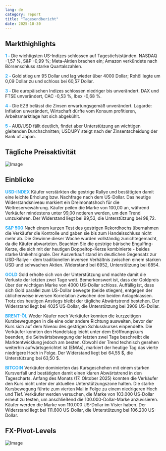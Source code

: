 ```yaml
---
lang: de
category: report
title: "Tagesendbericht"
date: 2025-10-30
---
```



<h2>Markthighlights</h2>
<strong style="color: #2caef7;">1 - </strong> Die wichtigsten US-Indizes schlossen auf Tagestiefstständen. NASDAQ -1,57 %, S&P -0,99 %; Meta-Aktien brachen ein; Amazon verkündete nach Börsenschluss starke Quartalszahlen.

<strong style="color: #2caef7;">2 - </strong> Gold stieg um 95 Dollar und lag wieder über 4000 Dollar; Rohöl legte um 0,09 Dollar zu und schloss bei 60,57 Dollar.

<strong style="color: #2caef7;">3 - </strong> Die europäischen Indizes schlossen niedriger bis unverändert. DAX und FTSE unverändert, CAC -0,53 %, Ibex -0,68 %.



<strong style="color: #2caef7;">4 - </strong> Die EZB belässt die Zinsen erwartungsgemäß unverändert. Lagarde: Inflation unverändert, Wirtschaft dürfte vom Konsum profitieren, Arbeitsmarktlage hat sich abgekühlt.



<strong style="color: #2caef7;">5 - </strong> AUD/USD fällt deutlich, findet aber Unterstützung an wichtigen gleitenden Durchschnitten; USD/JPY steigt nach der Zinsentscheidung der Bank of Japan.



<h2>Tägliche Preisaktivität</h2>
<img src="https://markleighedu.github.io/img/Oct-2025/30-Oct-2025/price.jpg" alt="Image"/>

<h2>Einblicke</h2>
<strong style="color: #2caef7;">USD-INDEX</strong> Käufer verstärkten die gestrige Rallye und bestätigten damit eine leichte Erholung bzw. Nachfrage nach dem US-Dollar. Das heutige Widerstandsniveau markiert ein Dreimonatshoch für die Weltreservewährung. Käufer peilen die Marke von 100,00 an, während Verkäufer mindestens unter 99,00 notieren werden, um den Trend umzukehren. Der Widerstand liegt bei 99,53, die Unterstützung bei 98,72.

<strong style="color: #2caef7;">S&P 500</strong> Nach einem kurzen Test des gestrigen Rekordhochs übernahmen die Verkäufer die Kontrolle und gaben sie bis zum Handelsschluss nicht mehr ab. Die Gewinne dieser Woche wurden vollständig zunichtegemacht, da die Käufer abwarteten. Beachten Sie die gestrige bärische Engulfing-Kerze, die sich mit der heutigen Doppeltop-Kerze kombinierte - beides starke Umkehrsignale. Der Ausverkauf stand im deutlichen Gegensatz zur USD-Rallye - dem traditionellen inversen Verhältnis zwischen einem starken USD und schwachen Aktien. Widerstand bei 6952, Unterstützung bei 6854.

<strong style="color: #2caef7;">GOLD</strong> Gold erholte sich von der Unterstützung und machte damit die Verluste der letzten zwei Tage wett. Bemerkenswert ist, dass der Goldpreis über der wichtigen Marke von 4000 US-Dollar schloss. Auffällig ist, dass sich Gold parallel zum US-Dollar bewegte (beide stiegen), entgegen der üblicherweise inversen Korrelation zwischen den beiden Anlageklassen. Trotz des heutigen Anstiegs bleibt der tägliche Abwärtstrend bestehen. Der Widerstand liegt bei 4025 US-Dollar, die Unterstützung bei 3909 US-Dollar.

<strong style="color: #2caef7;">BRENT-ÖL</strong> Weder Käufer noch Verkäufer konnten die kurzzeitigen Kursbewegungen in die eine oder andere Richtung ausweiten, bevor der Kurs sich auf dem Niveau des gestrigen Schlusskurses einpendelte. Die Verkäufer konnten den Handelstag leicht unter dem Eröffnungskurs beenden, die Seitwärtsbewegung der letzten zwei Tage beschreibt die Marktentwicklung jedoch am besten. Obwohl der Trend technisch gesehen weiterhin aufwärtsgerichtet ist (EMAs), markiert der heutige Tag das vierte niedrigere Hoch in Folge. Der Widerstand liegt bei 64,55 $, die Unterstützung bei 63,50 $.

<strong style="color: #2caef7;">BITCOIN</strong> Verkäufer dominierten das Kursgeschehen mit einem starken Kursverfall und bestätigten damit einen klaren Abwärtstrend in den Tagescharts. Anfang des Monats (17. Oktober 2025) konnten die Verkäufer den Kurs nicht unter der aktuellen Unterstützungszone halten. Die starke Kursbewegung führte zum vierten Mal in Folge zu einem niedrigeren Hoch und Tief. Verkäufer werden versuchen, die Marke von 103.000 US-Dollar erneut zu testen, um anschließend die 100.000-Dollar-Marke anzuvisieren. Käufer werden die Marke von 110.000 US-Dollar im Visier haben. Der Widerstand liegt bei 111.600 US-Dollar, die Unterstützung bei 106.200 US-Dollar.



<h2>FX-Pivot-Levels</h2>
<img src="https://markleighedu.github.io/img/Oct-2025/30-Oct-2025/pivot.jpg" alt="Image"/>
